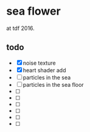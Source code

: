 # sea flower

at tdf 2016.

## todo

* [x] noise texture
* [x] heart shader add
* [ ] particles in the sea
* [ ] particles in the sea floor
* [ ]
* [ ]
* [ ]
* [ ]
* [ ]
* [ ]
